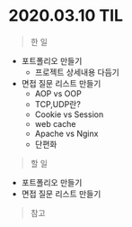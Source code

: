 # 2020.03.10 TIL

> 한 일

- 포트폴리오 만들기
  - 프로젝트 상세내용 다듬기
- 면접 질문 리스트 만들기
  - AOP vs OOP
  - TCP,UDP란?
  - Cookie vs Session
  - web cache
  - Apache vs Nginx
  - 단편화

> 할 일

- 포트폴리오 만들기
- 면접 질문 리스트 만들기

> 참고
